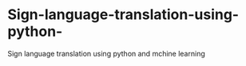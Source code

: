 # Sign-language-translation-using-python-
Sign language translation using python and mchine learning
